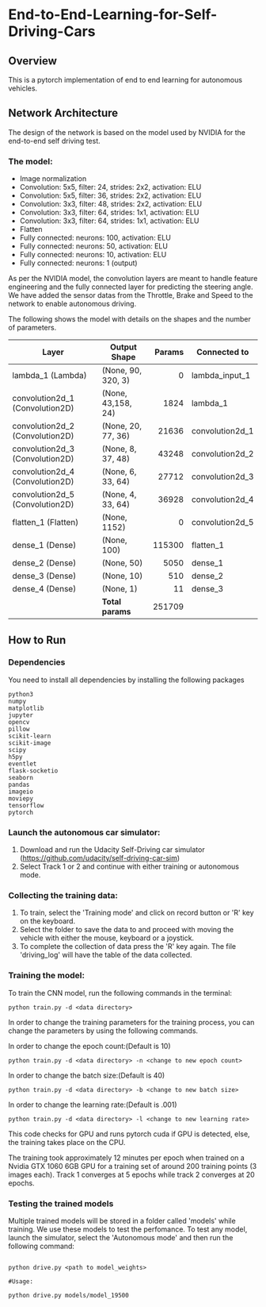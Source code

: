 # End-to-End-Learning-for-Self-Driving-Cars

## Overview

This is a pytorch implementation of end to end learning for autonomous vehicles.

## Network Architecture
The design of the network is based on the model used by NVIDIA for the end-to-end self driving test.

### The model:

- Image normalization
- Convolution: 5x5, filter: 24, strides: 2x2, activation: ELU
- Convolution: 5x5, filter: 36, strides: 2x2, activation: ELU
- Convolution: 3x3, filter: 48, strides: 2x2, activation: ELU
- Convolution: 3x3, filter: 64, strides: 1x1, activation: ELU
- Convolution: 3x3, filter: 64, strides: 1x1, activation: ELU
- Flatten
- Fully connected: neurons: 100, activation: ELU
- Fully connected: neurons:  50, activation: ELU
- Fully connected: neurons:  10, activation: ELU
- Fully connected: neurons:   1 (output)

As per the NVIDIA model, the convolution layers are meant to handle feature engineering and the fully connected layer for predicting the steering angle. We have added the sensor datas from the Throttle, Brake and Speed to the network to enable autonomous driving.

The following shows the model with details on the shapes and the number of parameters.

| Layer                          |Output Shape      |Params  |Connected to     |
|--------------------------------|------------------|-------:|-----------------|
|lambda_1 (Lambda)               |(None, 90, 320, 3)|0       |lambda_input_1   |
|convolution2d_1 (Convolution2D) |(None, 43,158, 24)|1824    |lambda_1         |
|convolution2d_2 (Convolution2D) |(None, 20, 77, 36)|21636   |convolution2d_1  |
|convolution2d_3 (Convolution2D) |(None, 8, 37, 48) |43248   |convolution2d_2  |
|convolution2d_4 (Convolution2D) |(None, 6, 33, 64) |27712   |convolution2d_3  |
|convolution2d_5 (Convolution2D) |(None, 4, 33, 64) |36928   |convolution2d_4  |
|flatten_1 (Flatten)             |(None, 1152)      |0       |convolution2d_5  |
|dense_1 (Dense)                 |(None, 100)       |115300  |flatten_1        |
|dense_2 (Dense)                 |(None, 50)        |5050    |dense_1          |
|dense_3 (Dense)                 |(None, 10)        |510     |dense_2          |
|dense_4 (Dense)                 |(None, 1)         |11      |dense_3          |
|                                |**Total params**  |251709  |                 |


## How to Run

### Dependencies

You need to install all dependencies by installing the following packages

```
python3
numpy
matplotlib
jupyter
opencv
pillow
scikit-learn
scikit-image
scipy
h5py
eventlet
flask-socketio
seaborn
pandas
imageio
moviepy
tensorflow
pytorch
```

### Launch the autonomous car simulator:

1) Download and run the Udacity Self-Driving car simulator (https://github.com/udacity/self-driving-car-sim)
2) Select Track 1 or 2 and continue with either training or autonomous mode.

### Collecting the training data:

1) To train, select the 'Training mode' and click on record button or 'R' key on the keyboard.
2) Select the folder to save the data to and proceed with moving the vehicle with either the mouse, keyboard or a joystick.
3) To complete the collection of data press the 'R' key again. The file 'driving_log' will have the table of the data collected.

### Training the model:

To train the CNN model, run the following commands in the terminal:

```
python train.py -d <data directory>
```

In order to change the training parameters for the training process, you can change the parameters by using the following commands.

In order to change the epoch count:(Default is 10)
```
python train.py -d <data directory> -n <change to new epoch count>
```

In order to change the batch size:(Default is 40)
```
python train.py -d <data directory> -b <change to new batch size>
```

In order to change the learning rate:(Default is .001)
```
python train.py -d <data directory> -l <change to new learning rate>
```
This code checks for GPU and runs pytorch cuda if GPU is detected, else, the training takes place on the CPU.

The training took approximately 12 minutes per epoch when trained on a Nvidia GTX 1060 6GB GPU for a training set of around 200 training points (3 images each). Track 1 converges at 5 epochs while track 2 converges at 20 epochs.

### Testing the trained models

Multiple trained models will be stored in a folder called 'models' while training. We use these models to test the perfomance.
To test any model, launch the simulator, select the 'Autonomous mode' and then run the following command:
```

python drive.py <path to model_weights>

#Usage:

python drive.py models/model_19500

```
